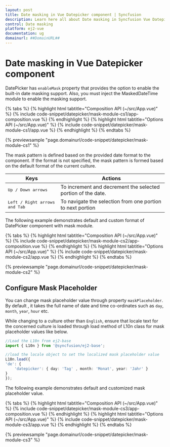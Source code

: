 ```yaml
---
layout: post
title: Date masking in Vue Datepicker component | Syncfusion
description: Learn here all about Date masking in Syncfusion Vue Datepicker component of Syncfusion Essential JS 2 and more.
control: Date masking 
platform: ej2-vue
documentation: ug
domainurl: ##DomainURL##
---
```


# Date masking in Vue Datepicker component

DatePicker has `enableMask` property that provides the option to enable the built-in date masking support. Also, you must inject the MaskedDateTime module to enable the masking support.

{% tabs %}
{% highlight html tabtitle="Composition API (~/src/App.vue)" %}
{% include code-snippet/datepicker/mask-module-cs1/app-composition.vue %}
{% endhighlight %}
{% highlight html tabtitle="Options API (~/src/App.vue)" %}
{% include code-snippet/datepicker/mask-module-cs1/app.vue %}
{% endhighlight %}
{% endtabs %}
        
{% previewsample "page.domainurl/code-snippet/datepicker/mask-module-cs1" %}

The mask pattern is defined based on the provided date format to the component. If the format is not specified, the mask pattern is formed based on the default format of the current culture.

| **Keys** | **Actions** |
| --- | --- |
| <kbd>Up / Down arrows</kbd> | To increment and decrement the selected portion of the date. |
| <kbd>Left / Right arrows and Tab</kbd> | To navigate the selection from one portion to next portion |

The following example demonstrates default and custom format of DatePicker component with mask module.

{% tabs %}
{% highlight html tabtitle="Composition API (~/src/App.vue)" %}
{% include code-snippet/datepicker/mask-module-cs2/app-composition.vue %}
{% endhighlight %}
{% highlight html tabtitle="Options API (~/src/App.vue)" %}
{% include code-snippet/datepicker/mask-module-cs2/app.vue %}
{% endhighlight %}
{% endtabs %}
        
{% previewsample "page.domainurl/code-snippet/datepicker/mask-module-cs2" %}

## Configure Mask Placeholder

You can change mask placeholder value through property `maskPlaceholder`. By default , it takes the full name of date and time co-ordinates such as `day`, `month`, `year`, `hour` etc.

While changing to a culture other than `English`, ensure that locale text for the concerned culture is loaded through load method of L10n class for mask placeholder values like below.

```ts
//Load the L10n from ej2-base
import { L10n } from '@syncfusion/ej2-base';

//load the locale object to set the localized mask placeholder value
L10n.load({
'de': {
    'datepicker': { day: 'Tag' , month: 'Monat', year: 'Jahr' }
}
});

```

The following example demonstrates default and customized mask placeholder value.

{% tabs %}
{% highlight html tabtitle="Composition API (~/src/App.vue)" %}
{% include code-snippet/datepicker/mask-module-cs3/app-composition.vue %}
{% endhighlight %}
{% highlight html tabtitle="Options API (~/src/App.vue)" %}
{% include code-snippet/datepicker/mask-module-cs3/app.vue %}
{% endhighlight %}
{% endtabs %}
        
{% previewsample "page.domainurl/code-snippet/datepicker/mask-module-cs3" %}